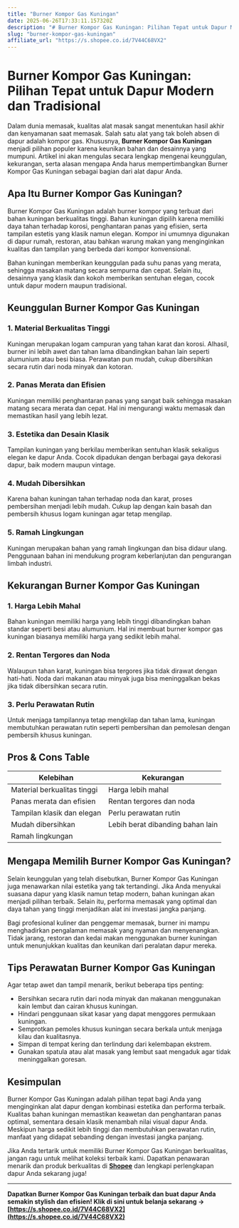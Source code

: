 ```yaml
---
title: "Burner Kompor Gas Kuningan"
date: 2025-06-26T17:33:11.157320Z
description: "# Burner Kompor Gas Kuningan: Pilihan Tepat untuk Dapur Modern dan Tradisional..."
slug: "burner-kompor-gas-kuningan"
affiliate_url: "https://s.shopee.co.id/7V44C68VX2"
---
```

# Burner Kompor Gas Kuningan: Pilihan Tepat untuk Dapur Modern dan Tradisional

Dalam dunia memasak, kualitas alat masak sangat menentukan hasil akhir dan kenyamanan saat memasak. Salah satu alat yang tak boleh absen di dapur adalah kompor gas. Khususnya, **Burner Kompor Gas Kuningan** menjadi pilihan populer karena keunikan bahan dan desainnya yang mumpuni. Artikel ini akan mengulas secara lengkap mengenai keunggulan, kekurangan, serta alasan mengapa Anda harus mempertimbangkan Burner Kompor Gas Kuningan sebagai bagian dari alat dapur Anda.

## Apa Itu Burner Kompor Gas Kuningan?

Burner Kompor Gas Kuningan adalah burner kompor yang terbuat dari bahan kuningan berkualitas tinggi. Bahan kuningan dipilih karena memiliki daya tahan terhadap korosi, penghantaran panas yang efisien, serta tampilan estetis yang klasik namun elegan. Kompor ini umumnya digunakan di dapur rumah, restoran, atau bahkan warung makan yang menginginkan kualitas dan tampilan yang berbeda dari kompor konvensional.

Bahan kuningan memberikan keunggulan pada suhu panas yang merata, sehingga masakan matang secara sempurna dan cepat. Selain itu, desainnya yang klasik dan kokoh memberikan sentuhan elegan, cocok untuk dapur modern maupun tradisional.

## Keunggulan Burner Kompor Gas Kuningan

### 1. Material Berkualitas Tinggi

Kuningan merupakan logam campuran yang tahan karat dan korosi. Alhasil, burner ini lebih awet dan tahan lama dibandingkan bahan lain seperti alumunium atau besi biasa. Perawatan pun mudah, cukup dibersihkan secara rutin dari noda minyak dan kotoran.

### 2. Panas Merata dan Efisien

Kuningan memiliki penghantaran panas yang sangat baik sehingga masakan matang secara merata dan cepat. Hal ini mengurangi waktu memasak dan memastikan hasil yang lebih lezat.

### 3. Estetika dan Desain Klasik

Tampilan kuningan yang berkilau memberikan sentuhan klasik sekaligus elegan ke dapur Anda. Cocok dipadukan dengan berbagai gaya dekorasi dapur, baik modern maupun vintage.

### 4. Mudah Dibersihkan

Karena bahan kuningan tahan terhadap noda dan karat, proses pembersihan menjadi lebih mudah. Cukup lap dengan kain basah dan pembersih khusus logam kuningan agar tetap mengilap.

### 5. Ramah Lingkungan

Kuningan merupakan bahan yang ramah lingkungan dan bisa didaur ulang. Penggunaan bahan ini mendukung program keberlanjutan dan pengurangan limbah industri.

## Kekurangan Burner Kompor Gas Kuningan

### 1. Harga Lebih Mahal

Bahan kuningan memiliki harga yang lebih tinggi dibandingkan bahan standar seperti besi atau alumunium. Hal ini membuat burner kompor gas kuningan biasanya memiliki harga yang sedikit lebih mahal.

### 2. Rentan Tergores dan Noda

Walaupun tahan karat, kuningan bisa tergores jika tidak dirawat dengan hati-hati. Noda dari makanan atau minyak juga bisa meninggalkan bekas jika tidak dibersihkan secara rutin.

### 3. Perlu Perawatan Rutin

Untuk menjaga tampilannya tetap mengkilap dan tahan lama, kuningan membutuhkan perawatan rutin seperti pembersihan dan pemolesan dengan pembersih khusus kuningan.

## Pros & Cons Table

| Kelebihan                                | Kekurangan                          |
|------------------------------------------|-------------------------------------|
| Material berkualitas tinggi             | Harga lebih mahal                  |
| Panas merata dan efisien                 | Rentan tergores dan noda           |
| Tampilan klasik dan elegan              | Perlu perawatan rutin             |
| Mudah dibersihkan                        | Lebih berat dibanding bahan lain  |
| Ramah lingkungan                        |                                 |

## Mengapa Memilih Burner Kompor Gas Kuningan?

Selain keunggulan yang telah disebutkan, Burner Kompor Gas Kuningan juga menawarkan nilai estetika yang tak tertandingi. Jika Anda menyukai suasana dapur yang klasik namun tetap modern, bahan kuningan akan menjadi pilihan terbaik. Selain itu, performa memasak yang optimal dan daya tahan yang tinggi menjadikan alat ini investasi jangka panjang.

Bagi profesional kuliner dan penggemar memasak, burner ini mampu menghadirkan pengalaman memasak yang nyaman dan menyenangkan. Tidak jarang, restoran dan kedai makan menggunakan burner kuningan untuk menunjukkan kualitas dan keunikan dari peralatan dapur mereka.

## Tips Perawatan Burner Kompor Gas Kuningan

Agar tetap awet dan tampil menarik, berikut beberapa tips penting:

- Bersihkan secara rutin dari noda minyak dan makanan menggunakan kain lembut dan cairan khusus kuningan.
- Hindari penggunaan sikat kasar yang dapat menggores permukaan kuningan.
- Semprotkan pemoles khusus kuningan secara berkala untuk menjaga kilau dan kualitasnya.
- Simpan di tempat kering dan terlindung dari kelembapan ekstrem.
- Gunakan spatula atau alat masak yang lembut saat mengaduk agar tidak meninggalkan goresan.

## Kesimpulan

Burner Kompor Gas Kuningan adalah pilihan tepat bagi Anda yang menginginkan alat dapur dengan kombinasi estetika dan performa terbaik. Kualitas bahan kuningan memastikan keawetan dan penghantaran panas optimal, sementara desain klasik menambah nilai visual dapur Anda. Meskipun harga sedikit lebih tinggi dan membutuhkan perawatan rutin, manfaat yang didapat sebanding dengan investasi jangka panjang.

Jika Anda tertarik untuk memiliki Burner Kompor Gas Kuningan berkualitas, jangan ragu untuk melihat koleksi terbaik kami. Dapatkan penawaran menarik dan produk berkualitas di **[Shopee](https://s.shopee.co.id/7V44C68VX2)** dan lengkapi perlengkapan dapur Anda sekarang juga!

---

**Dapatkan Burner Kompor Gas Kuningan terbaik dan buat dapur Anda semakin stylish dan efisien! Klik di sini untuk belanja sekarang → [https://s.shopee.co.id/7V44C68VX2](https://s.shopee.co.id/7V44C68VX2)**